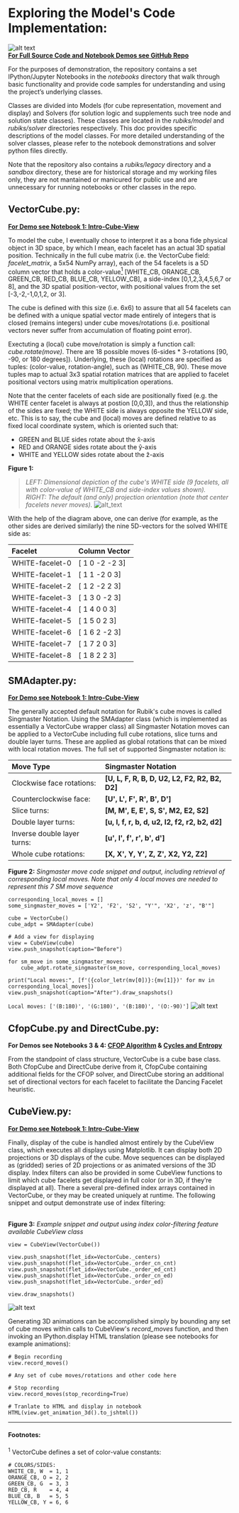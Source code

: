 # Exploring the Model's Code Implementation:
![alt text](assets/images/superflip.png)   
**[For Full Source Code and Notebook Demos see GitHub Repo](https://github.com/ajdonich/rubiks-cube)**

For the purposes of demonstration, the repository contains a set IPython/Jupyter Notebooks in the *notebooks* directory that walk through basic functionality and provide code samples for understanding and using the project’s underlying classes.   

Classes are divided into Models (for cube representation, movement and display) and Solvers (for solution logic and supplements such tree node and solution state classes). These classes are located in the *rubiks/model* and *rubiks/solver* directories respectively. This doc provides specific descriptions of the model classes. For more detailed understanding of the solver classes, please refer to the notebook demonstrations and solver python files directly.

Note that the repository also contains a *rubiks/legacy* directory and a *sandbox* directory, these are for historical storage and my working files only, they are not mantained or manicured for public use and are unnecessary for running notebooks or other classes in the repo.  


## VectorCube.py:   
**[For Demo see Notebook 1: Intro-Cube-View](https://github.com/ajdonich/rubiks-cube/blob/master/notebooks/Nb1_Intro_Cube_View.ipynb)**

To model the cube, I eventually chose to interpret it as a bona fide physical object in 3D space, by which I mean, each facelet has  an actual 3D spatial position. Technically in the full cube matrix (i.e. the VectorCube field: *facelet_matrix*, a 5x54 NumPy array), each of the 54 facelets is a 5D column vector that holds a color-value[<sup>1</sup>](#footnotes) [WHITE_CB, ORANGE_CB, GREEN_CB, RED_CB, BLUE_CB, YELLOW_CB], a side-index [0,1,2,3,4,5,6,7 or 8], and the 3D spatial position-vector, with positional values from the set [-3,-2,-1,0,1,2, or 3].   

The cube is defined with this size (i.e. 6x6) to assure that all 54 facelets can be defined with a unique spatial vector made entirely of integers that is closed (remains integers) under cube moves/rotations (i.e. positional vectors never suffer from accumulation of floating point error).

Exectuting a (local) cube move/rotation is simply a function call: *cube.rotate(move)*. There are 18 possible moves (6-sides * 3-rotations [90, -90, or 180 degrees]). Underlying, these (local) rotations are specified as tuples: (color-value, rotation-angle), such as (WHITE_CB, 90). These move tuples map to actual 3x3 spatial rotation matrices that are applied to facelet positional vectors using matrix multiplication operations.   

Note that the center facelets of each side are positionally fixed (e.g. the WHITE center facelet is always at postion [0,0,3]), and thus the relationship of the sides are fixed; the WHITE side is always opposite the YELLOW side, etc. This is to say, the cube and (local) moves are defined relative to as fixed local coordinate system, which is oriented such that:

+ GREEN and BLUE sides rotate about the x̂-axis  
+ RED and ORANGE sides rotate about the ŷ-axis   
+ WHITE and YELLOW sides rotate about the ẑ-axis   
&NewLine;

**Figure 1:**   
> *LEFT: Dimensional depiction of the cube's WHITE side (9 facelets, all with color-value of WHITE_CB and side-index values shown).*   
> *RIGHT: The default (and only) projection orientation (note that center facelets never moves).*
![alt_text](assets/images/cube_diagrams.png)

With the help of the diagram above, one can derive (for example, as the other sides are derived similarly) the nine 5D-vectors for the solved WHITE side as:

| Facelet | Column Vector |
| :------ | ----------- |
| WHITE-facelet-0 | [ 1  0 -2 -2  3]   |
| WHITE-facelet-1 | [ 1  1 -2  0  3]   |
| WHITE-facelet-2 | [ 1  2 -2  2  3]   |
| WHITE-facelet-3 | [ 1  3  0 -2  3]   |
| WHITE-facelet-4 | [ 1  4  0  0  3]   |
| WHITE-facelet-5 | [ 1  5  0  2  3]   |
| WHITE-facelet-6 | [ 1  6  2 -2  3]   |
| WHITE-facelet-7 | [ 1  7  2  0  3]   |
| WHITE-facelet-8 | [ 1  8  2  2  3]   |

## SMAdapter.py:   
**[For Demo see Notebook 1: Intro-Cube-View](https://github.com/ajdonich/rubiks-cube/blob/master/notebooks/Nb1_Intro_Cube_View.ipynb)**
  
The generally accepted default notation for Rubik's cube moves is called Singmaster Notation. Using the SMAdapter class (which is implemented as essentially a VectorCube wrapper class) all Singmaster Notation moves can be applied to a VectorCube including full cube rotations, slice turns and double layer turns. These are applied as global rotations that can be mixed with local rotation moves. The full set of supported Singmaster notation is:


| Move Type | Singmaster Notation |
| :------ | :----------- |
| Clockwise face rotations:   | **[U, L, F, R, B, D, U2, L2, F2, R2, B2, D2]** |
| Counterclockwise face:      | **[U', L', F', R', B', D']** |
| Slice turns:                | **[M, M', E, E', S, S', M2, E2, S2]** |
| Double layer turns:         | **[u, l, f, r, b, d, u2, l2, f2, r2, b2, d2]** |
| Inverse double layer turns: | **[u', l', f', r', b', d']** |
| Whole cube rotations:       | **[X, X', Y, Y', Z, Z', X2, Y2, Z2]** |   

**Figure 2:** *Singmaster move code snippet and output, including retrieval of corresponding local moves. Note that only 4 local moves are needed to represent this 7 SM move sequence*    
```
corresponding_local_moves = [] 
some_singmaster_moves = ['Y2', 'F2', 'S2', "Y'", 'X2', 'z', "B'"]

cube = VectorCube()
cube_adpt = SMAdapter(cube)

# Add a view for displaying
view = CubeView(cube)
view.push_snapshot(caption="Before")

for sm_move in some_singmaster_moves: 
    cube_adpt.rotate_singmaster(sm_move, corresponding_local_moves)

print("Local moves:", [f'({color_letr(mv[0])}:{mv[1]})' for mv in corresponding_local_moves])
view.push_snapshot(caption="After").draw_snapshots()
```
```Local moves: ['(B:180)', '(G:180)', '(B:180)', '(O:-90)']```
![alt text](assets/images/singmaster.png)   


## CfopCube.py and DirectCube.py:  
**For Demos see Notebooks 3 & 4:  [CFOP Algorithm](https://github.com/ajdonich/rubiks-cube/blob/master/notebooks/Nb3_CFOP_Algorithm.ipynb) & [Cycles and Entropy](https://github.com/ajdonich/rubiks-cube/blob/master/notebooks/Nb4_Cycles_Entropy.ipynb)**

From the standpoint of class structure, VectorCube is a cube base class. Both CfopCube and DirectCube derive from it, CfopCube containing additional fields for the CFOP solver, and DirectCube storing an additional set of directional vectors for each facelet to facilitate the Dancing Facelet heuristic.

## CubeView.py:   
**[For Demo see Notebook 1: Intro-Cube-View](https://github.com/ajdonich/rubiks-cube/blob/master/notebooks/Nb1_Intro_Cube_View.ipynb)**

Finally, display of the cube is handled almost entirely by the CubeView class, which executes all displays using Matplotlib. It can display both 2D projections or 3D displays of the cube. Move sequences can be displayed as (gridded) series of 2D projections or as animated versions of the 3D display. Index filters can also be provided in some CubeView functions to limit which cube facelets get displayed in full color (or in 3D, if they’re displayed at all). There a several pre-defined index arrays contained in VectorCube, or they may be created uniquely at runtime. The following snippet and output demonstrate use of index filtering:   

&NewLine;   
**Figure 3:** *Example snippet and output using index color-filtering feature available CubeView class* 
```
view = CubeView(VectorCube())

view.push_snapshot(flet_idx=VectorCube._centers)
view.push_snapshot(flet_idx=VectorCube._order_cn_cnt)
view.push_snapshot(flet_idx=VectorCube._order_ed_cnt)
view.push_snapshot(flet_idx=VectorCube._order_cn_ed)
view.push_snapshot(flet_idx=VectorCube._order_ed)

view.draw_snapshots()
```
![alt text](assets/images/idx_filter_projection.png)   

Generating 3D animations can be accomplished simply by bounding any set of cube moves within calls to CubeView's *record_moves* function, and then invoking an IPython.display HTML translation (please see notebooks for example animations):   
```
# Begin recording
view.record_moves()

# Any set of cube moves/rotations and other code here

# Stop recording
view.record_moves(stop_recording=True)

# Tranlate to HTML and display in notebook
HTML(view.get_animation_3d().to_jshtml())
```
_____

<a id="footnotes"></a>

#### Footnotes:  
<sup>1</sup> VectorCube defines a set of color-value constants:
```
# COLORS/SIDES:
WHITE_CB, W  = 1, 1
ORANGE_CB, O = 2, 2
GREEN_CB, G  = 3, 3
RED_CB, R    = 4, 4
BLUE_CB, B   = 5, 5
YELLOW_CB, Y = 6, 6
```
